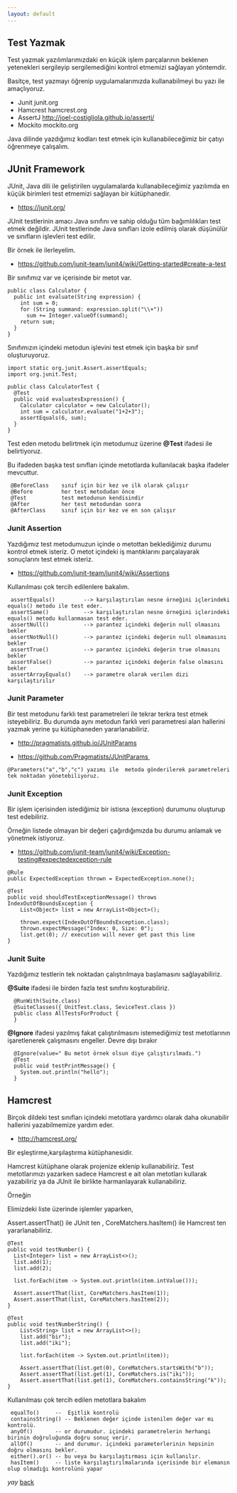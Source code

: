 ```yaml
---
layout: default
---
```

## Test Yazmak


Test yazmak yazılımlarımızdaki en küçük işlem parçalarının beklenen yetenekleri sergileyip sergilemediğini kontrol etmemizi sağlayan yöntemdir.

Basitçe, test yazmayı öğrenip uygulamalarımızda kullanabilmeyi bu yazı ile amaçlıyoruz.

- Junit  	junit.org
- Hamcrest hamcrest.org
- AssertJ  http://joel-costigliola.github.io/assertj/
- Mockito  mockito.org


Java dilinde yazdığımız kodları test etmek için kullanabileceğimiz bir çatıyı öğrenmeye çalışalım.

## JUnit Framework

JUnit, Java dili ile geliştirilen uygulamalarda  kullanabileceğimiz yazılımda en küçük birimleri test etmemizi sağlayan  bir kütüphanedir.

- https://junit.org/

JUnit testlerinin amacı Java sınıfını ve sahip olduğu tüm bağımlılıkları test etmek değildir.
JUnit testlerinde Java sınıfları izole edilmiş olarak düşünülür ve sınıfların işlevleri test edilir.


Bir örnek ile ilerleyelim.

- https://github.com/junit-team/junit4/wiki/Getting-started#create-a-test

Bir sınıfımız var ve içerisinde bir metot var.

```
public class Calculator {
  public int evaluate(String expression) {
    int sum = 0;
    for (String summand: expression.split("\\+"))
      sum += Integer.valueOf(summand);
    return sum;
  }
}
```

Sınıfımızın içindeki metodun işlevini test etmek için başka bir sınıf oluşturuyoruz.

```
import static org.junit.Assert.assertEquals;
import org.junit.Test;

public class CalculatorTest {
  @Test
  public void evaluatesExpression() {
    Calculator calculator = new Calculator();
    int sum = calculator.evaluate("1+2+3");
    assertEquals(6, sum);
  }
}

```

Test eden metodu belirtmek için metodumuz üzerine **@Test** ifadesi ile belirtiyoruz.

Bu ifadeden başka test sınıfları içinde metotlarda kullanılacak başka ifadeler mevcuttur.

```
 @BeforeClass    sınıf için bir kez ve ilk olarak çalışır
 @Before         her test metodudan önce  
 @Test           test metodunun kendisindir
 @After          her test metodundan sonra
 @AfterClass     sınıf için bir kez ve en son çalışır
```

### Junit Assertion
Yazdığımız test metodumuzun içinde o metottan beklediğimiz durumu kontrol etmek isteriz.
O metot içindeki iş mantıklarını parçalayarak sonuçlarını test etmek isteriz.

- https://github.com/junit-team/junit4/wiki/Assertions 

Kullanılması çok tercih edilenlere bakalım.

```
 assertEquals()  		--> karşılaştırılan nesne örneğini içlerindeki equals() metodu ile test eder.
 assertSame()  			--> karşılaştırılan nesne örneğini içlerindeki equals() metodu kullanmasan test eder.
 assertNull()  			--> parantez içindeki değerin null olmasını bekler
 assertNotNull()  		--> parantez içindeki değerin null olmamasını bekler
 assertTrue() 			--> parantez içindeki değerin true olmasını bekler 
 assertFalse() 			--> parantez içindeki değerin false olmasını bekler
 assertArrayEquals()    --> parametre olarak verilen dizi karşılaştırılır
```

### Junit Parameter

Bir test metodunu farklı test parametreleri ile tekrar terkra test etmek isteyebiliriz. 
Bu durumda aynı metodun farklı veri parametresi alan hallerini yazmak yerine şu kütüphaneden yararlanabiliriz.


- http://pragmatists.github.io/JUnitParams 

- https://github.com/Pragmatists/JUnitParams 

```
@Parameters("a","b","c") yazımı ile  metoda gönderilerek parametreleri tek noktadan yönetebiliyoruz.

```

### Junit Exception

Bir işlem içerisinden istediğimiz bir istisna (exception) durumunu oluşturup test edebiliriz.

Örneğin listede olmayan bir değeri çağırdığımızda bu durumu anlamak ve yönetmek istiyoruz.

- https://github.com/junit-team/junit4/wiki/Exception-testing#expectedexception-rule

```
@Rule
public ExpectedException thrown = ExpectedException.none();

@Test
public void shouldTestExceptionMessage() throws IndexOutOfBoundsException {
    List<Object> list = new ArrayList<Object>();
 
    thrown.expect(IndexOutOfBoundsException.class);
    thrown.expectMessage("Index: 0, Size: 0");
    list.get(0); // execution will never get past this line
}

```

### Junit Suite

Yazdığımız testlerin tek noktadan çalıştırılmaya başlamasını sağlayabiliriz.

**@Suite** ifadesi ile birden fazla test sınıfını koşturabiliriz.
    
```
  @RunWith(Suite.class)
  @SuiteClasses({ UnitTest.class, SeviceTest.class })
  public class AllTestsForProduct {
  }
```

**@Ignore** ifadesi yazılmış fakat çalıştırılmasını istemediğimiz test metotlarının işaretlenerek çalışmasını engeller.
Devre dışı bırakır

```
  @Ignore(value=" Bu metot örnek olsun diye çalıştırılmadı.")
  @Test
  public void testPrintMessage() {
    System.out.println("hello");
  }
```


## Hamcrest

Birçok dildeki test sınıfları içindeki metotlara yardımcı olarak daha okunabilir hallerini yazabilmemize yardım eder.

- http://hamcrest.org/

Bir eşleştirme,karşılaştırma kütüphanesidir. 

Hamcrest kütüphane olarak projenize eklenip kullanabiliriz. Test metotlarımızı yazarken sadece Hamcrest e ait olan 
metotları kullarak yazabiliriz ya da JUnit ile birlikte harmanlayarak kullanabiliriz.

Örneğin

Elimizdeki liste üzerinde işlemler yaparken,

Assert.assertThat() ile JUnit ten , CoreMatchers.hasItem() ile Hamcrest ten yararlanabiliriz.

```
@Test
public void testNumber() {
  List<Integer> list = new ArrayList<>();
  list.add(1);
  list.add(2);

  list.forEach(item -> System.out.println(item.intValue()));

  Assert.assertThat(list, CoreMatchers.hasItem(1));
  Assert.assertThat(list, CoreMatchers.hasItem(2));
}

@Test
public void testNumberString() {
	List<String> list = new ArrayList<>();
	list.add("bir");
	list.add("iki");

	list.forEach(item -> System.out.println(item));

	Assert.assertThat(list.get(0), CoreMatchers.startsWith("b"));
	Assert.assertThat(list.get(1), CoreMatchers.is("iki"));
	Assert.assertThat(list.get(1), CoreMatchers.containsString("k"));
}

```

Kullanılması çok tercih edilen metotlara bakalım

```
 equalTo()     --  Eşitlik kontrolü
 containsString() -- Beklenen değer içinde istenilen değer var mı kontrolü.
 anyOf()       -- or durumudur. içindeki parametrelerin herhangi birinin doğruluğunda doğru sonuç verir.
 allOf()       -- and durumur. içindeki parameterlerinin hepsinin doğru olmasını bekler.
 either().or() -- bu veya bu karşılaştırması için kullanılır.
 hasItem()     -- liste karşılaştırılmalarında içerisinde bir elemanın olup olmadığı kontrolünü yapar

```


_yay_
[back](https://microservice-base.github.io/)
